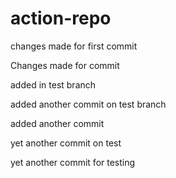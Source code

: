 # action-repo

changes made for first commit 

Changes made for commit


added in test branch

added another commit on test branch


added another commit 


yet another commit on test

yet another commit for testing


    
